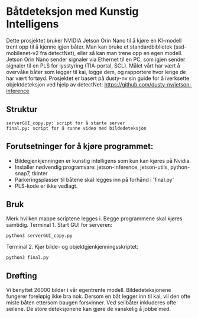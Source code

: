 # **Båtdeteksjon med Kunstig Intelligens**

Dette prosjektet bruker NVIDIA Jetson Orin Nano til å kjøre en KI-modell trent opp til å kjenne igjen båter. Man kan bruke et standardbibliotek (ssd-mobilenet-v2 fra detectNet), eller så kan man trene opp en egen modell. Jetson Orin Nano sender signaler via Ethernet til en PC, som igjen sender signaler til en PLS for lysstyring (TIA-portal, SCL). Målet vårt har vært å overvåke båter som legger til kai, logge dem, og rapportere hvor lenge de har vært fortøyd.
Prosjektet er basert på dusty-nv sin guide for å iverksette objektdeteksjon ved hjelp av detectNet: https://github.com/dusty-nv/jetson-inference

## **Struktur**

    serverGUI_copy.py: script for å starte server
    final.py: script for å runne video med bildedeteksjon

## **Forutsetninger for å kjøre programmet:**

- Bildegjenkjenningen er kunstig intelligens som kun kan kjøres på Nvidia.
- Installer nødvendig programvare: jetson-inference, jetson-utils, python-snap7, tkinter
- Parkeringsplasser til båtene skal legges inn på forhånd i 'final.py'
- PLS-kode er ikke vedlagt.


## **Bruk**

Merk hvilken mappe scriptene legges i. Begge programmene skal kjøres samtidig.
Terminal 1. Start GUI for serveren:

    python3 serverGUI_copy.py

Terminal 2. Kjør bilde- og objektgjenkjenningsskriptet:

    python3 final.py

## **Drøfting**

Vi benyttet 26000 bilder i vår egentrente modell. Bildedeteksjonene fungerer foreløpig ikke bra nok. Dersom en båt legger inn til kai, vil den ofte miste båten ettersom baugen forsvinner. Ved seilbåter inkluderes ofte seilene. De store deteksjonene kan gjøre de vanskelig å jobbe med.
